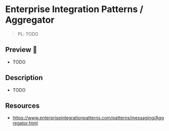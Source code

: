 # Enterprise Integration Patterns / Aggregator

> PL: TODO

## Preview 🎉

- TODO

## Description

- TODO

## Resources

- <https://www.enterpriseintegrationpatterns.com/patterns/messaging/Aggregator.html>
